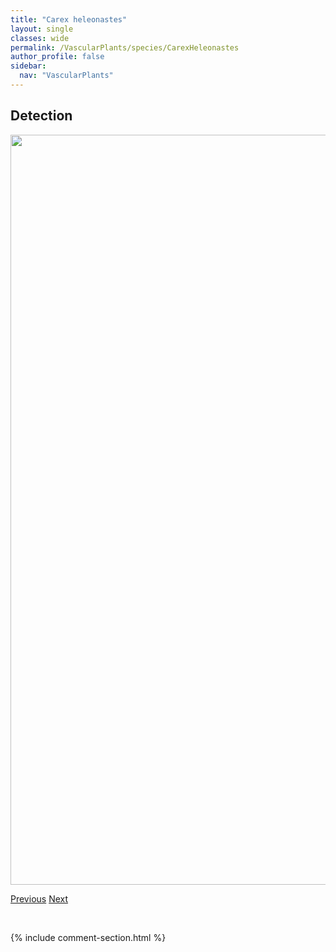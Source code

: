 ```yaml
---
title: "Carex heleonastes"
layout: single
classes: wide
permalink: /VascularPlants/species/CarexHeleonastes
author_profile: false
sidebar:
  nav: "VascularPlants"
---
```


<h2>Detection</h2>

<a href="https://drive.google.com/uc?export=view&id=1_PtD--V7N4e2EE9MOyRbqcSFag2PrvTF">
<img src="https://drive.google.com/uc?export=view&id=1_PtD--V7N4e2EE9MOyRbqcSFag2PrvTF" height = "1200" width = "800">
</a>


<a href="/DevelopmentWebsite/VascularPlants/species/CarexGynocrates" class="pagination--pager" title="Carex gynocrates">Previous</a> <a href="/DevelopmentWebsite/VascularPlants/species/CarexHoodii" class="pagination--pager" title="Carex hoodii">Next</a>

<p>&nbsp;</p>

{% include comment-section.html %}
